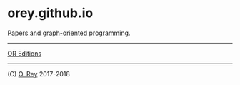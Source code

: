 # orey.github.io

[Papers and graph-oriented programming](https://orey.github.io/papers).

---

[OR Editions](https://orey.github.io/oreditions)

---

(C) [O. Rey](https://www.linkedin.com/in/reyolivier/) 2017-2018

